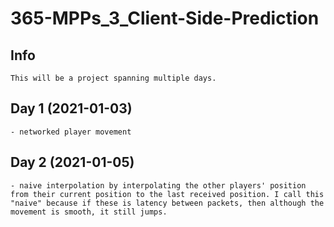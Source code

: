 # 365-MPPs_3_Client-Side-Prediction

## Info
    This will be a project spanning multiple days.

## Day 1 (2021-01-03)
    - networked player movement

## Day 2 (2021-01-05)
    - naive interpolation by interpolating the other players' position from their current position to the last received position. I call this "naive" because if these is latency between packets, then although the movement is smooth, it still jumps.
